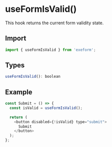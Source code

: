 # useFormIsValid\(\)

This hook returns the current form validity state.

## Import

```javascript
import { useFormIsValid } from 'exeform';
```

## **Types**

```javascript
useFormIsValid(): boolean
```

## Example

```javascript
const Submit = () => {
  const isValid = useFormIsValid();
  
  return (
    <button disabled={!isValid} type="submit">
      Submit
    </button>
  );
};
```

